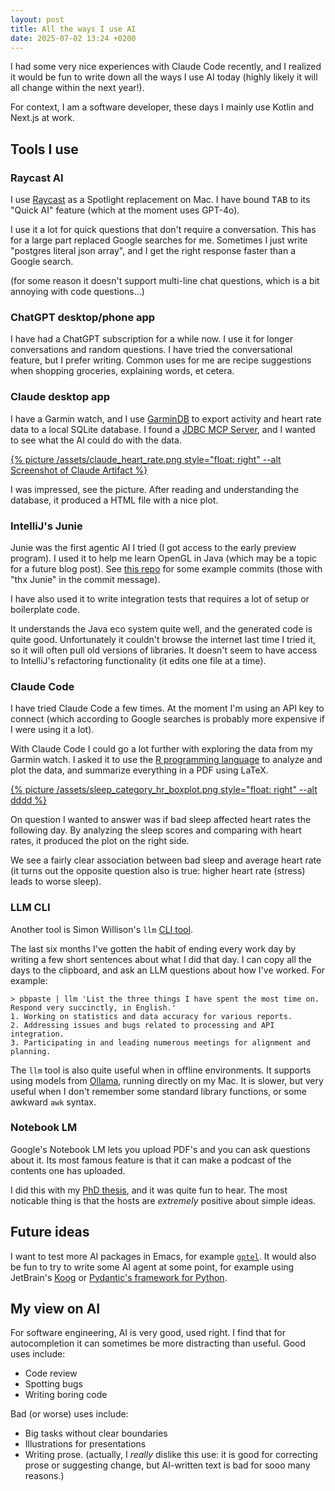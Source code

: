 ```yaml
---
layout: post
title: All the ways I use AI
date: 2025-07-02 13:24 +0200
---
```


I had some very nice experiences with Claude Code recently, and I realized it would be fun to write down all the ways I use AI today (highly likely it will all change within the next year!).

For context, I am a software developer, these days I mainly use Kotlin and Next.js at work.

## Tools I use

### Raycast AI

I use [Raycast](https://www.raycast.com/) as a Spotlight replacement on Mac. I have bound <kbd>TAB</kbd> to its "Quick AI" feature (which at the moment uses GPT-4o).

I use it a lot for quick questions that don't require a conversation. This has for a large part replaced Google searches for me. Sometimes I just write "postgres literal json array", and I get the right response faster than a Google search.

(for some reason it doesn't support multi-line chat questions, which is a bit annoying with code questions...)

### ChatGPT desktop/phone app

I have had a ChatGPT subscription for a while now. I use it for longer conversations and random questions. I have tried the conversational feature, but I prefer writing. Common uses for me are recipe suggestions when shopping groceries, explaining words, et cetera. 

### Claude desktop app

I have a Garmin watch, and I use [GarminDB](https://github.com/tcgoetz/GarminDB) to export activity and heart rate data to a local SQLite database. I found a [JDBC MCP Server](https://github.com/quarkiverse/quarkus-mcp-servers/tree/main/jdbc), and I wanted to see what the AI could do with the data.

[{% picture /assets/claude_heart_rate.png style="float: right" --alt Screenshot of Claude Artifact %}](/assets/claude_heart_rate.png)

I was impressed, see the picture. After reading and understanding the database, it produced a HTML file with a nice plot.


### IntelliJ's Junie

Junie was the first agentic AI I tried (I got access to the early preview program). I used it to help me learn OpenGL in Java (which may be a topic for a future blog post). See [this repo](https://github.com/FredrikMeyer/minimal-lwjgl) for some example commits (those with "thx Junie" in the commit message).

I have also used it to write integration tests that requires a lot of setup or boilerplate code.

It understands the Java eco system quite well, and the generated code is quite good. Unfortunately it couldn't browse the internet last time I tried it, so it will often pull old versions of libraries. It doesn't seem to have access to IntelliJ's refactoring functionality (it edits one file at a time).

### Claude Code

I have tried Claude Code a few times. At the moment I'm using an API key to connect (which according to Google searches is probably more expensive if I were using it a lot). 

With Claude Code I could go a lot further with exploring the data from my Garmin watch. I asked it to use the [R programming language](https://www.r-project.org/) to analyze and plot the data, and summarize everything in a PDF using LaTeX.

[{% picture /assets/sleep_category_hr_boxplot.png style="float: right" --alt dddd %}](/assets/sleep_category_hr_boxplot.png)

On question I wanted to answer was if bad sleep affected heart rates the following day. By analyzing the sleep scores and comparing with heart rates, it produced the plot on the right side.

We see a fairly clear association between bad sleep and average heart rate (it turns out the opposite question also is true: higher heart rate (stress) leads to worse sleep).

### LLM CLI

Another tool is Simon Willison's `llm` [CLI tool](https://github.com/simonw/llm).

The last six months I've gotten the habit of ending every work day by writing a few short sentences about what I did that day. I can copy all the days to the clipboard, and ask an LLM questions about how I've worked. For example:

```
> pbpaste | llm 'List the three things I have spent the most time on. Respond very succinctly, in English.'
1. Working on statistics and data accuracy for various reports.
2. Addressing issues and bugs related to processing and API integration.
3. Participating in and leading numerous meetings for alignment and planning.
```

The `llm` tool is also quite useful when in offline environments. It supports using models from [Ollama](https://ollama.com/search), running directly on my Mac. It is slower, but very useful when I don't remember some standard library functions, or some awkward `awk` syntax.


### Notebook LM

Google's Notebook LM lets you upload PDF's and you can ask questions about it. Its most famous feature is that it can make a podcast of the contents one has uploaded.

I did this with my [PhD thesis](https://notebooklm.google.com/notebook/d923aeac-f4b0-4da2-8916-faac82c44f72), and it was quite fun to hear. The most noticable thing is that the hosts are _extremely_ positive about simple ideas.

## Future ideas

I want to test more AI packages in Emacs, for example [`gptel`](https://github.com/karthink/gptel). It would also be fun to try to write some AI agent at some point, for example using JetBrain's [Koog](https://github.com/JetBrains/koog) or [Pydantic's framework for Python](https://ai.pydantic.dev/#tools-dependency-injection-example).

## My view on AI

For software engineering, AI is very good, used right. I find that for autocompletion it can sometimes be more distracting than useful. Good uses include:
 - Code review
 - Spotting bugs
 - Writing boring code

Bad (or worse) uses include:
 - Big tasks without clear boundaries
 - Illustrations for presentations
 - Writing prose. (actually, I _really_ dislike this use: it is good for correcting prose or suggesting change, but AI-written text is bad for sooo many reasons.)
